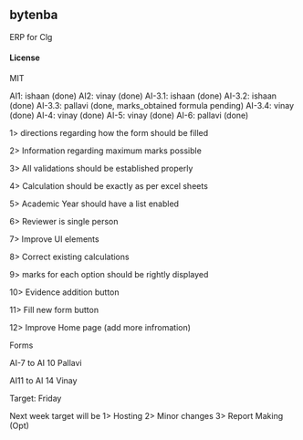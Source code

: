 ## bytenba

ERP for Clg

#### License

MIT

AI1: ishaan (done)
AI2: vinay (done)
AI-3.1: ishaan (done)
AI-3.2: ishaan (done)
AI-3.3: pallavi (done, marks_obtained formula pending)
AI-3.4: vinay (done)
AI-4: vinay (done)
AI-5: vinay (done)
AI-6: pallavi (done)


1> directions regarding how the form should be filled

2> Information regarding maximum marks possible 

3> All validations should be established properly 

4> Calculation should be exactly as per excel sheets 

5> Academic Year should have a list enabled 

6> Reviewer is single person

7> Improve UI elements 

8> Correct existing calculations

9> marks for each option should be rightly displayed

10> Evidence addition button

11> Fill new form button

12> Improve Home page (add more infromation)


Forms 

AI-7 to AI 10 Pallavi

AI11 to AI 14 Vinay

Target: Friday

Next week target will be
1> Hosting
2> Minor changes
3> Report Making (Opt)






